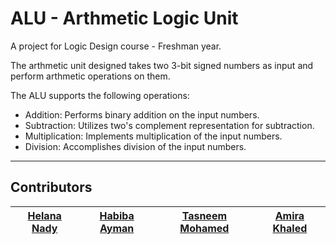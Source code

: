 # ALU - Arthmetic Logic Unit
A project for Logic Design course - Freshman year.

The arthmetic unit designed takes two 3-bit signed numbers as input and perform arthmetic operations on them.

The ALU supports the following operations:

- Addition: Performs binary addition on the input numbers.
- Subtraction: Utilizes two's complement representation for subtraction.
- Multiplication: Implements multiplication of the input numbers.
- Division: Accomplishes division of the input numbers.

-----

## Contributors

| [Helana Nady](https://github.com/HelanaNady) | [Habiba Ayman](https://github.com/habibayman) | [Tasneem Mohamed](https://github.com/Tasneemmohammed0) | [Amira Khaled](https://github.com/AmiraKhalid04)| 
|------|------|-------|-----|

